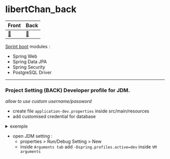 # libertChan_back

<center>

Front | Back
---| ---
[:tophat:](https://github.com/kim7834/libertChan_Front) | [:bug:](https://github.com/borisBelloc/libertChan_back)

</center>


[Sprint boot](https://start.spring.io/) modules : 
* Spring Web
* Spring Data JPA
* Spring Security
* PostgreSQL Driver


----------

### Project Setting (BACK) Developer profile for JDM.
_allow to use custom username/password_

* create file `application-dev.properties` inside src/main/resources
* add customised credential for database
<details>
<summary>exemple</summary>
   <pre>
      <code>
         spring.datasource.username=postgres
         spring.datasource.password=password
      </code>
   </pre>
</details>
  
* open JDM setting : 
  - properties > Run/Debug Setting > New
  - inside `Arguments tab` add `-Dspring.profiles.active=dev` inside `VM arguments`
